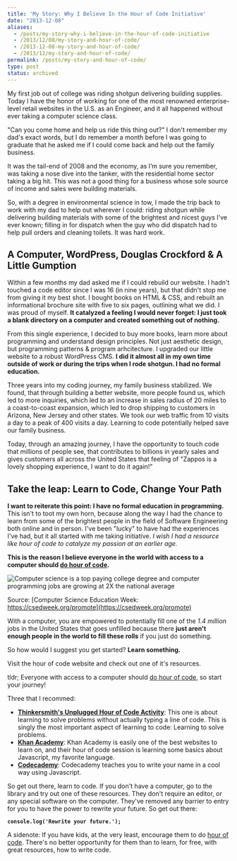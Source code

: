 ```yaml
---
title: 'My Story: Why I Believe In the Hour of Code Initiative'
date: "2013-12-08"
aliases:
  - /posts/my-story-why-i-believe-in-the-hour-of-code-initiative
  - /2013/12/08/my-story-and-hour-of-code/
  - /2013-12-08-my-story-and-hour-of-code/
  - /2013/12/my-story-and-hour-of-code/
permalink: /posts/my-story-and-hour-of-code/
type: post
status: archived
---
```


My first job out of college was riding shotgun delivering building supplies. Today I have the honor of working for one of the most renowned enterprise-level retail websites in the U.S. as an Engineer, and it all happened without ever taking a computer science class.

"Can you come home and help us ride this thing out?" I don't remember my dad's exact words, but I do remember a month before I was going to graduate that he asked me if I could come back and help out the family business.

It was the tail-end of 2008 and the economy, as I’m sure you remember, was taking a nose dive into the tanker, with the residential home sector taking a big hit. This was not a good thing for a business whose sole source of income and sales were building materials.

So, with a degree in environmental science in tow, I made the trip back to work with my dad to help out wherever I could: riding shotgun while delivering building materials with some of the brightest and nicest guys I've ever known; filling in for dispatch when the guy who did dispatch had to help pull orders and cleaning toilets. It was hard work.

## A Computer, WordPress, Douglas Crockford & A Little Gumption

Within a few months my dad asked me if I could rebuild our website. I hadn't touched a code editor since I was 16 (in nine years), but that didn't stop me from giving it my best shot. I bought books on HTML &amp; CSS, and rebuilt an informational brochure site with five to six pages, outlining what we did. I was proud of myself. **It catalyzed a feeling I would never forget: I just took a blank directory on a computer and created something out of nothing.**

From this single experience, I decided to buy more books, learn more about programming and understand design principles. Not just aesthetic design, but programming patterns &amp; program arhcitecture. I upgraded our little website to a robust WordPress CMS. **I did it almost all in my own time outside of work or during the trips when I rode shotgun. I had no formal education.**

Three years into my coding journey, my family business stabilized. We found, that through building a better website, more people found us, which led to more inquiries, which led to an increase in sales radius of 20 miles to a coast-to-coast expansion, which led to drop shipping to customers in Arizona, New Jersey and other states. We took our web traffic from 10 visits a day to a peak of 400 visits a day. Learning to code potentially helped save our family business.

Today, through an amazing journey, I have the opportunity to touch code that millions of people see, that contributes to billions in yearly sales and gives customers all across the United States that feeling of "Zappos is a lovely shopping experience, I want to do it again!"

## Take the leap: Learn to Code, Change Your Path

**I want to reiterate this point: I have no formal education in programming.** This isn't to toot my own horn, because along the way I had the chance to learn from some of the brightest people in the field of Software Engineering both online and in person. I've been "lucky" to have had the experiences I've had, but it all started with me taking initiative. _I wish I had a resource like hour of code to catalyze my passion at an earlier age._

**This is the reason I believe everyone in the world with access to a computer should [do hour of code](https://csedweek.org/).**

![Computer science is a top paying college degree and computer programming jobs are growing at 2X the national average](https://csedweek.org/images/cs-stats/more-jobs-than-students.png)

Source: [Computer Science Education Week: https://csedweek.org/promote](https://csedweek.org/promote)

With a computer, you are empowered to potentially fill one of the _1.4 million_ jobs in the United States that goes unfilled because there **just aren't enough people in the world to fill these rolls** if you just do something.

So how would I suggest you get started? **Learn something.**

Visit the hour of code website and check out one of it's resources.

tldr; Everyone with access to a computer should [do hour of code](https://csedweek.org/), so start your journey!

Three that I recommed:

- **[Thinkersmith's Unplugged Hour of Code Activity](https://csedweek.org/unplugged/thinkersmith)**: This one is about learning to solve problems without actually typing a line of code. This is singly the most important aspect of learning to code: Learning to solve problems.
- **[Khan Academy](https://www.khanacademy.org/hour-of-code/hour-of-code-tutorial/v/welcome-hour-of-code)**: Khan Academy is easily one of the best websites to learn on, and their hour of code session is learning some basics about Javascript, my favorite language.
- **[Codecademy](https://www.codecademy.com/courses/hour-of-code/0/1)**: Codecademy teaches you to write your name in a cool way using Javascript.

So get out there, learn to code. If you don't have a computer, go to the library and try out one of these resources. They don't require an editor, or any special software on the computer. They've removed any barrier to entry for you to have the power to rewrite your future. So get out there:

**`console.log('Rewrite your future.');`**

A sidenote: If you have kids, at the very least, encourage them to do [hour of code](https://csedweek.org/learn). There's no better opportunity for them than to learn, for free, with great resources, how to write code.
